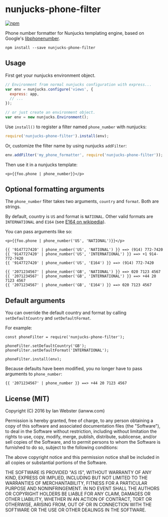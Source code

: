 # nunjucks-phone-filter
[![npm](https://img.shields.io/npm/v/nunjucks-phone-filter)](https://www.npmjs.com/package/nunjucks-phone-filter)

Phone number formatter for Nunjucks templating engine, based on Google's [libphonenumber](https://github.com/googlei18n/libphonenumber).

```
npm install --save nunjucks-phone-filter
```

## Usage

First get your nunjucks environment object.
```js
// Environment from normal nunjucks configuration with express...
var env = nunjucks.configure('views', {
  express: app,
  // ...
});

// or just create an environment object.
var env = new nunjucks.Environment();
```

Use `install()` to register a filter named `phone_number` with nunjucks:

```js
require('nunjucks-phone-filter').install(env);
```

Or, customize the filter name by using nunjucks `addFilter`:

```js
env.addFilter('my_phone_formatter', require('nunjucks-phone-filter'));
```

Then use it in a nunjucks template:

```
<p>{{foo.phone | phone_number}}</p>
```

## Optional formatting arguments

The `phone_number` filter takes two arguments, `country` and `format`. Both are strings.

By default, country is `US` and format is `NATIONAL`. Other valid formats are `INTERNATIONAL` and `E164` (see [E164 on wikipedia](https://en.wikipedia.org/wiki/E.164)).

You can pass arguments like so:

```
<p>{{foo.phone | phone_number('US', 'NATIONAL')}}</p>
```

```
{{ '9147727420' | phone_number('US', 'NATIONAL') }} ==> (914) 772-7420
{{ '9147727420' | phone_number('US', 'INTERNATIONAL') }} ==> +1 914-772-7420
{{ '9147727420' | phone_number('US', 'E164') }} ==> (914) 772-7420

{{ '2071234567' | phone_number('GB', 'NATIONAL') }} ==> 020 7123 4567
{{ '2071234567' | phone_number('GB', 'INTERNATIONAL') }} ==> +44 20 7123 4567
{{ '2071234567' | phone_number('GB', 'E164') }} ==> 020 7123 4567
```

## Default arguments

You can override the default country and format by calling `setDefaultCountry` and `setDefaultFormat`.

For example:
```
const phoneFilter = require('nunjucks-phone-filter');

phoneFilter.setDefaultCountry('GB');
phoneFilter.setDefaultFormat('INTERNATIONAL');

phoneFilter.install(env);
```

Because defaults have been modified, you no longer have to pass arguments to `phone_number`:
```
{{ '2071234567' | phone_number }} ==> +44 20 7123 4567
```

## License (MIT)

Copyright (C) 2016 by Ian Webster (ianww.com)

Permission is hereby granted, free of charge, to any person obtaining a copy
of this software and associated documentation files (the "Software"), to deal
in the Software without restriction, including without limitation the rights
to use, copy, modify, merge, publish, distribute, sublicense, and/or sell
copies of the Software, and to permit persons to whom the Software is
furnished to do so, subject to the following conditions:

The above copyright notice and this permission notice shall be included in
all copies or substantial portions of the Software.

THE SOFTWARE IS PROVIDED "AS IS", WITHOUT WARRANTY OF ANY KIND, EXPRESS OR
IMPLIED, INCLUDING BUT NOT LIMITED TO THE WARRANTIES OF MERCHANTABILITY,
FITNESS FOR A PARTICULAR PURPOSE AND NONINFRINGEMENT. IN NO EVENT SHALL THE
AUTHORS OR COPYRIGHT HOLDERS BE LIABLE FOR ANY CLAIM, DAMAGES OR OTHER
LIABILITY, WHETHER IN AN ACTION OF CONTRACT, TORT OR OTHERWISE, ARISING FROM,
OUT OF OR IN CONNECTION WITH THE SOFTWARE OR THE USE OR OTHER DEALINGS IN
THE SOFTWARE.
